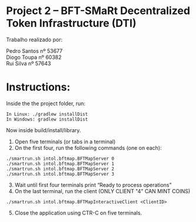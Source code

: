 # Project 2 – BFT-SMaRt Decentralized Token Infrastructure (DTI)

Trabalho realizado por:

Pedro Santos nº 53677  
Diogo Toupa nº 60382  
Rui Silva nº 57643 

# Instructions:

Inside the the project folder, run:
```
In Linux: ./gradlew installDist
In Windows: gradlew installDist
```

Now inside build/install/library.

1) Open five terminals (or tabs in a terminal)
2)  On the first four, run the following commands (one on each):
```
./smartrun.sh intol.bftmap.BFTMapServer 0
./smartrun.sh intol.bftmap.BFTMapServer 1
./smartrun.sh intol.bftmap.BFTMapServer 2
./smartrun.sh intol.bftmap.BFTMapServer 3
```

3) Wait until first four terminals print “Ready to process operations”
4) On the last terminal, run the client (ONLY CLIENT "4" CAN MINT COINS)
```
./smartrun.sh intol.bftmap.BFTMapInteractiveClient <ClientID>
```
  5) Close the application using CTR-C on five terminals.


